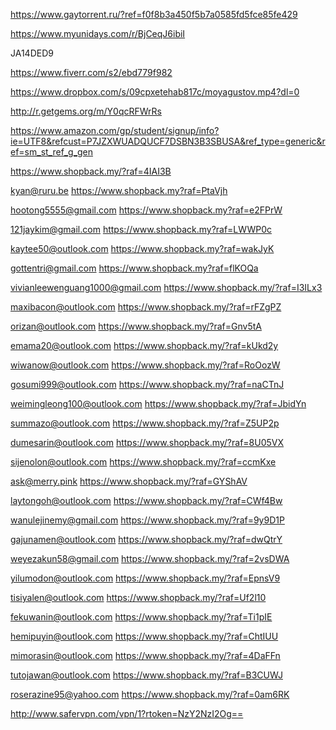 
https://www.gaytorrent.ru/?ref=f0f8b3a450f5b7a0585fd5fce85fe429

https://www.myunidays.com/r/BjCeqJ6ibiI

JA14DED9

https://www.fiverr.com/s2/ebd779f982

https://www.dropbox.com/s/09cpxetehab817c/moyagustov.mp4?dl=0

http://r.getgems.org/m/Y0qcRFWrRs

https://www.amazon.com/gp/student/signup/info?ie=UTF8&refcust=P7JZXWUADQUCF7DSBN3B3SBUSA&ref_type=generic&ref=sm_st_ref_g_gen

https://www.shopback.my/?raf=4IAI3B

kyan@ruru.be
https://www.shopback.my?raf=PtaVjh

hootong5555@gmail.com
https://www.shopback.my?raf=e2FPrW

121jaykim@gmail.com
https://www.shopback.my?raf=LWWP0c

kaytee50@outlook.com
https://www.shopback.my?raf=wakJyK

gottentri@gmail.com
https://www.shopback.my?raf=flKOQa

vivianleewenguang1000@gmail.com
https://www.shopback.my/?raf=I3ILx3

maxibacon@outlook.com
https://www.shopback.my/?raf=rFZgPZ

orizan@outlook.com
https://www.shopback.my/?raf=Gnv5tA

emama20@outlook.com
https://www.shopback.my/?raf=kUkd2y

wiwanow@outlook.com
https://www.shopback.my/?raf=RoOozW

gosumi999@outlook.com
https://www.shopback.my/?raf=naCTnJ

weimingleong100@outlook.com
https://www.shopback.my/?raf=JbidYn

summazo@outlook.com
https://www.shopback.my/?raf=Z5UP2p

dumesarin@outlook.com
https://www.shopback.my/?raf=8U05VX

sijenolon@outlook.com
https://www.shopback.my/?raf=ccmKxe

ask@merry.pink
https://www.shopback.my/?raf=GYShAV

laytongoh@outlook.com
https://www.shopback.my/?raf=CWf4Bw

wanulejinemy@gmail.com
https://www.shopback.my/?raf=9y9D1P

gajunamen@outlook.com
https://www.shopback.my/?raf=dwQtrY

weyezakun58@gmail.com
https://www.shopback.my/?raf=2vsDWA

yilumodon@outlook.com
https://www.shopback.my/?raf=EpnsV9

tisiyalen@outlook.com
https://www.shopback.my/?raf=Uf2l10

fekuwanin@outlook.com
https://www.shopback.my/?raf=Ti1pIE

hemipuyin@outlook.com
https://www.shopback.my/?raf=ChtIUU

mimorasin@outlook.com
https://www.shopback.my/?raf=4DaFFn

tutojawan@outlook.com
https://www.shopback.my/?raf=B3CUWJ

roserazine95@yahoo.com
https://www.shopback.my/?raf=0am6RK

http://www.safervpn.com/vpn/1?rtoken=NzY2NzI2Og==

